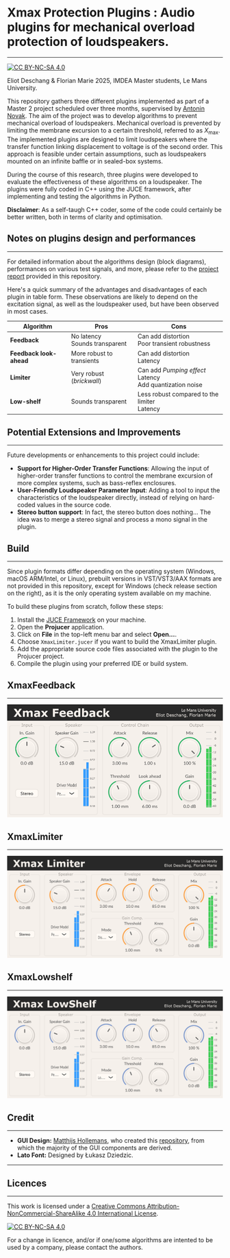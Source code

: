# Xmax Protection Plugins : Audio plugins for mechanical overload protection of loudspeakers.
---
[![CC BY-NC-SA 4.0][cc-by-nc-sa-shield]][cc-by-nc-sa]


Eliot Deschang & Florian Marie 2025, IMDEA Master students, Le Mans University.

This repository gathers three different plugins implemented as part of a Master 2 project scheduled over three months, supervised by [Antonin Novak](https://ant-novak.com/). The aim of the project was to develop algorithms to prevent mechanical overload of loudspeakers. Mechanical overload is prevented by limiting the membrane excursion to a certain threshold, referred to as $X_{\text{max}}$. The implemented plugins are designed to limit loudspeakers where the transfer function linking displacement to voltage is of the second order. This approach is feasible under certain assumptions, such as loudspeakers mounted on an infinite baffle or in sealed-box systems.


During the course of this research, three plugins were developed to evaluate the effectiveness of these algorithms on a loudspeaker. The plugins were fully coded in C++ using the JUCE framework, after implementing and testing the algorithms in Python.

**Disclaimer**: As a self-taugh C++ coder, some of the code could certainly be better written, both in terms of clarity and optimisation.

## Notes on plugins design and performances
---
For detailed information about the algorithms design (block diagrams), performances on various test signals, and more, please refer to the [project report](https://github.com/eliot-des/Xmax-Protection-Plugins/blob/main/Report_Mechanical_protection_algorithms_for_loudspeakers.pdf) provided in this repository.

Here's a quick summary of the advantages and disadvantages of each plugin in table form. These observations are likely to depend on the excitation signal, as well as the loudspeaker used, but have been observed in most cases.

| **Algorithm**           | **Pros**                           | **Cons**                               |
|-------------------------|------------------------------------|----------------------------------------|
| **Feedback**            | No latency<br>Sounds transparent   | Can add distortion<br>Poor transient robustness               |
| **Feedback look-ahead** | More robust to transients<br>      | Can add distortion<br>Latency                                 |
| **Limiter**             | Very robust (*brickwall*)          | Can add *Pumping effect*<br>Latency<br>Add quantization noise |
| **Low-shelf**           | Sounds transparent                 | Less robust compared to the limiter<br>Latency                |


## Potential Extensions and Improvements
---
Future developments or enhancements to this project could include:

- **Support for Higher-Order Transfer Functions**: Allowing the input of higher-order transfer functions to control the membrane excursion of more complex systems, such as bass-reflex enclosures.
- **User-Friendly Loudspeaker Parameter Input**: Adding a tool to input the characteristics of the loudspeaker directly, instead of relying on hard-coded values in the source code.
- **Stereo button support**: In fact, the stereo button does nothing... The idea was to merge a stereo signal and process a mono signal in the plugin.

## Build
---
Since plugin formats differ depending on the operating system (Windows, macOS ARM/Intel, or Linux), prebuilt versions in VST/VST3/AAX formats are not provided in this repository, except for Windows (check release section on the right), as it is the only operating system available on my machine.

To build these plugins from scratch, follow these steps:

1. Install the [JUCE Framework](https://juce.com/) on your machine.
2. Open the **Projucer** application.
3. Click on **File** in the top-left menu bar and select **Open...**.
4. Choose `XmaxLimiter.jucer` if you want to build the XmaxLimiter plugin.
5. Add the appropriate source code files associated with the plugin to the Projucer project.
6. Compile the plugin using your preferred IDE or build system.

## XmaxFeedback
---
![XmaxFeedback plugin image](https://github.com/eliot-des/Xmax-Protection-Plugins/blob/main/readme/XmaxFeedback.png)

## XmaxLimiter
---
![XmaxLimiter plugin image](https://github.com/eliot-des/Xmax-Protection-Plugins/blob/main/readme/XmaxLimiter.png)

## XmaxLowshelf
---
![XmaxLowShelf plugin image](https://github.com/eliot-des/Xmax-Protection-Plugins/blob/main/readme/XmaxLowShelf.png)


## Credit
---

- **GUI Design:** [Matthijs Hollemans](https://github.com/hollance), who created this [repository](https://github.com/TheAudioProgrammer/getting-started-book), from which the majority of the GUI components are derived.  
- **Lato Font:** Designed by Łukasz Dziedzic.
--- 

## Licences
---
This work is licensed under a
[Creative Commons Attribution-NonCommercial-ShareAlike 4.0 International License][cc-by-nc-sa].

[![CC BY-NC-SA 4.0][cc-by-nc-sa-image]][cc-by-nc-sa]

[cc-by-nc-sa]: http://creativecommons.org/licenses/by-nc-sa/4.0/
[cc-by-nc-sa-image]: https://licensebuttons.net/l/by-nc-sa/4.0/88x31.png
[cc-by-nc-sa-shield]: https://img.shields.io/badge/License-CC%20BY--NC--SA%204.0-lightgrey.svg

For a change in licence, and/or if one/some algorithms are intented to be used by a company, please contact the authors.
